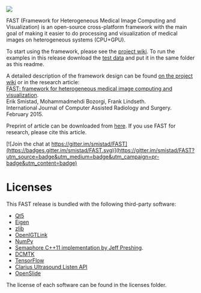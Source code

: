 ![](https://github.com/smistad/FAST/wiki/images/fast_logo.png)

FAST (Framework for Heterogeneous Medical Image Computing and Visualization) is an open-source cross-platform framework with the main goal of making it easier to do processing and visualization of medical images on heterogeneous systems (CPU+GPU).

To start using the framework, please see the [project wiki](https://github.com/smistad/FAST/wiki/). To run the examples in this release download the [test data](https://github.com/smistad/FAST/wiki/Test-data) and put it in the same folder as this readme.

A detailed description of the framework design can be found [on the project wiki](https://github.com/smistad/FAST/wiki/Framework-Design) or in the research article:  
[FAST: framework for heterogeneous medical image computing and visualization](http://dx.doi.org/10.1007/s11548-015-1158-5).  
Erik Smistad, Mohammadmehdi Bozorgi, Frank Lindseth.  
International Journal of Computer Assisted Radiology and Surgery. February 2015.

Preprint of article can be downloaded from [here](http://www.eriksmistad.no/wp-content/uploads/FAST_framework_for_heterogeneous_medical_image_computing_and_visualization.pdf).
If you use FAST for research, please cite this article.

[![Join the chat at https://gitter.im/smistad/FAST](https://badges.gitter.im/smistad/FAST.svg)](https://gitter.im/smistad/FAST?utm_source=badge&utm_medium=badge&utm_campaign=pr-badge&utm_content=badge)


Licenses
=========================
This FAST release is bundled with the following third-party software: 

* [Qt5](https://www.qt.io)
* [Eigen](http://eigen.tuxfamily.org)
* [zlib](http://www.zlib.net)
* [OpenIGTLink](http://openigtlink.org)
* [NumPy](http://www.numpy.org)
* [Semaphore C++11 implementation by Jeff Preshing](https://github.com/preshing/cpp11-on-multicore).
* [DCMTK](https://github.com/DCMTK/dcmtk)
* [TensorFlow](http://tensorflow.org)
* [Clarius Ultrasound Listen API](https://clarius.com/research-toolkits/)
* [OpenSlide](https://openslide.org)

The license of each software can be found in the licenses folder.
